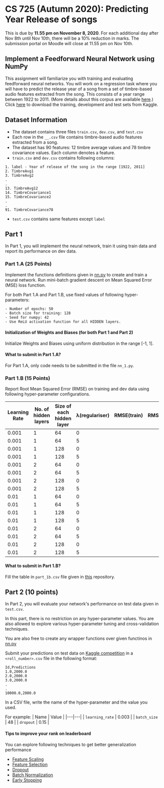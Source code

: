 # CS 725 (Autumn 2020): Predicting Year Release of songs


This is due by **11.55 pm on November 8, 2020**. For each additional day after Nov 8th until Nov 10th, there will be a 10% reduction in marks. The submission portal on Moodle will close at 11.55 pm on Nov 10th.


## Implement a Feedforward Neural Network using NumPy
This assignment will familiarize you with training and evaluating feedforward neural networks. You will work on a regression task where you will have to predict the release year of a song from a set of timbre-based audio features extracted from the song. This consists of a year range between 1922 to 2011. (More details about this corpus are available [here](https://archive.ics.uci.edu/ml/datasets/yearpredictionmsd).) Click [here](https://www.kaggle.com/c/cs725-autumn-2020-assignment-2/data) to download the training, development and test sets from Kaggle.

## Dataset Information
- The dataset contains three files `train.csv`, `dev.csv`, and `test.csv`
- Each row in the `__.csv` file contains timbre-based audio features extracted from a song.
- The dataset has 90 features: 12 timbre average values and 78 timbre covariance values. Each column denotes a feature.
- `train.csv` and `dev.csv` contains following columns:
```
1. label - Year of release of the song in the range [1922, 2011]
2. TimbreAvg1
3. TimbreAvg2
.
.
13. TimbreAvg12
14. TimbreCovariance1
15. TimbreCovariance2
.
.
91. TimbreCovariance78
```
<!---| Label       | TimberAvg1 | TimberAvg2 | ... | TimberAvg12 | TimbreCovariance1 | TimbreCovariance2 | ... | TimbreCovariance78 | --->
<!---|---|---|---|---|---|---|---|---|---|--->
- `test.csv` contains same features except `label`

## Part 1
In Part 1, you will implement the neural network, train it using train data and report its performance on dev data.

### Part 1.A (25 Points)
Implement the functions definitions given in [nn.py](nn.py) to create and train a neural network. Run mini-batch gradient descent on Mean Squared Error (MSE) loss function.

For both Part 1.A and Part 1.B, use fixed values of following hyper-parameters:
```
- Number of epochs: 50
- Batch size for training: 128
- Seed for numpy: 42
- Use ReLU activation function for all HIDDEN layers.
```

#### Initialization of Weights and Biases (for both Part 1 and Part 2)
Initialize Weights and Biases using uniform distribution in the range \[-1, 1\].


#### What to submit in Part 1.A?
For Part 1.A, only code needs to be submitted in the file `nn_1.py`.

### Part 1.B (15 Points)
Report Root Mean Squared Error (RMSE) on training and dev data using following hyper-parameter configurations.


|Learning Rate | No. of hidden layers | Size of each hidden layer | λ(regulariser) | RMSE(train) | RMSE(dev) |
|---|---|---|---|---|---|
|0.001 | 1 | 64 | 0 |
|0.001 | 1 | 64 | 5 |
|0.001 | 1 | 128 | 0 |
|0.001 | 1 | 128 | 5 |
|0.001 | 2 | 64 | 0 |
|0.001 | 2 | 64 | 5 |
|0.001 | 2 | 128 | 0 |
|0.001 | 2 | 128 | 5 |
|0.01 | 1 | 64 | 0 |
|0.01 | 1 | 64 | 5 |
|0.01 | 1 | 128 | 0 |
|0.01 | 1 | 128 | 5 |
|0.01 | 2 | 64 | 0 |
|0.01 | 2 | 64 | 5 |
|0.01 | 2 | 128 | 0 |
|0.01 | 2 | 128 | 5 |

#### What to submit in Part 1.B?
Fill the table in `part_1b.csv` file given in [this](https://github.com/pratham16cse/cs725-2020-assign2) repository.
<!---2. Create a section `Part 1.B` in the `Report.pdf` and write your observations from the results in `Results.csv` file.--->

## Part 2 (10 points)
In Part 2, you will evaluate your network's performance on test data given in `test.csv`.

In this part, there is no restriction on any hyper-parameter values. You are also allowed to explore various hyper-parameter tuning and cross-validation techniques.

You are also free to create any wrapper functions over given functinos in [nn.py](nn.py)

Submit your predictions on test data on [Kaggle competition](https://www.kaggle.com/c/cs725-autumn-2020-programming-assignment-2/overview) in a `<roll_number>.csv` file in the following format:
```
Id,Predictions
1.0,2000.0
2.0,2000.0
3.0,2000.0
.
.
10000.0,2000.0
```

<!---Report the hyper-parameter configurations you used and score obtained on test data in the leaderboard.--->
<!---Clearly specify the hyper-parameters you used and the score obtained on leaderboard using those hyper-parameter configurations.--->
In a CSV file, write the name of the hyper-parameter and the value you used.

For example:
| Name | Value |
|---|---|
| `learning_rate` | 0.003 |
| `batch_size` | 48 |
| `dropout` | 0.15 |


#### Tips to improve your rank on leaderboard
You can explore following techniques to get better generalization performance
- [Feature Scaling](https://en.wikipedia.org/wiki/Feature_scaling)
- [Feature Selection](https://en.wikipedia.org/wiki/Feature_scaling)
- [Dropout](https://youtu.be/qfsacbIe9AI?list=PLyqSpQzTE6M9gCgajvQbc68Hk_JKGBAYT)
- [Batch Normalization](https://youtu.be/1XMjfhEFbFA?list=PLyqSpQzTE6M9gCgajvQbc68Hk_JKGBAYT)
- [Early Stopping](https://youtu.be/zm5cqvfKO-o?list=PLyqSpQzTE6M9gCgajvQbc68Hk_JKGBAYT)



